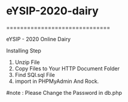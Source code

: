 # eYSIP-2020-dairy

==============================

eYSIP - 2020 Online Dairy

Installing Step 
1. Unzip File
2. Copy Files to Your HTTP Document Folder
3. Find SQl.sql File
5. import in PHPMyAdmin And Rock.

#note : Please Change the Password in db.php
